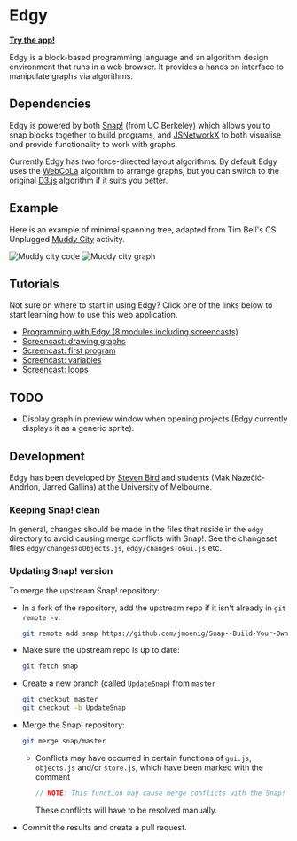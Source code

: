 # Edgy

**[Try the app!](https://snapapps.github.io/edgy/app/edgy.html)**

Edgy is a block-based programming language and an algorithm design environment that runs in a web browser. It provides a hands on interface to manipulate graphs via algorithms.

## Dependencies
Edgy is powered by both [Snap!](http://snap.berkeley.edu/) (from UC Berkeley)  which allows you to snap blocks together to build programs, and [JSNetworkX](http://felix-kling.de/JSNetworkX/) to both visualise and provide functionality to work with graphs.

Currently Edgy has two force-directed layout algorithms. By default Edgy uses the [WebCoLa](http://marvl.infotech.monash.edu/webcola/examples/unconstrainedsmallworld.html) algorithm to arrange graphs, but you can switch to the original [D3.js](http://bl.ocks.org/mbostock/4062045) algorithm if it suits you better.

## Example
Here is an example of minimal spanning tree, adapted from Tim Bell's CS Unplugged [Muddy City](http://csunplugged.org/sites/default/files/activity_pdfs_old/unplugged-09-minimal_spanning_trees-original.pdf) activity.

![Muddy city code](https://snapapps.github.io/images/muddycitycode3.png)
![Muddy city graph](https://snapapps.github.io/images/muddycity3.png)

## Tutorials
Not sure on where to start in using Edgy? Click one of the links below to start learning how to use this web application.
* [Programming with Edgy (8 modules including screencasts)](https://www.alexandriarepository.org/syllabus/programming-with-edgy/)
* [Screencast: drawing graphs](http://goo.gl/YV7Jko)
* [Screencast: first program](http://goo.gl/7ElphI)
* [Screencast: variables](http://goo.gl/MbI4A1)
* [Screencast: loops](http://goo.gl/pCGdc3)

## TODO
* Display graph in preview window when opening projects (Edgy currently displays it as a generic sprite).

## Development

Edgy has been developed by [Steven Bird](http://stevenbird.net/) and students (Mak Nazečić-Andrlon, Jarred Gallina) at the University of Melbourne.

### Keeping Snap! clean

In general, changes should be made in the files that reside in the `edgy` directory to avoid causing merge conflicts with Snap!.
See the changeset files `edgy/changesToObjects.js`, `edgy/changesToGui.js` etc. 

### Updating Snap! version

To merge the upstream Snap! repository:
- In a fork of the repository, add the upstream repo if it isn't already in `git remote -v`:
  
  ```bash
  git remote add snap https://github.com/jmoenig/Snap--Build-Your-Own-Blocks.git
  ```
  
- Make sure the upstream repo is up to date:
  
  ```bash
  git fetch snap
  ```
  
- Create a new branch (called `UpdateSnap`) from `master`
  
  ```bash
  git checkout master
  git checkout -b UpdateSnap
  ```
  
- Merge the Snap! repository:
  
  ```bash
  git merge snap/master
  ```
  
  - Conflicts may have occurred in certain functions of `gui.js`, `objects.js` and/or `store.js`, which have been marked with the comment
    
    ```javascript
    // NOTE: This function may cause merge conflicts with the Snap! repository.
    ```
    
    These conflicts will have to be resolved manually.
- Commit the results and create a pull request.